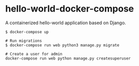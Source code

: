 # hello-world-docker-compose

A containerized hello-world application based on Django.

```
$ docker-compose up

# Run migrations
$ docker-compose run web python3 manage.py migrate

# Create a user for admin
docker-compose run web python manage.py createsuperuser
```
